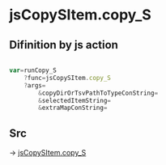 # jsCopySItem.copy_S

## Difinition by js action

```js.js

var=runCopy_S
	?func=jsCopySItem.copy_S
	?args=
		&copyDirOrTsvPathToTypeConString=
		&selectedItemString=
		&extraMapConString=
```

## Src

-> [jsCopySItem.copy_S](https://github.com/puutaro/CommandClick/blob/master/app/src/main/java/com/puutaro/commandclick/fragment_lib/terminal_fragment/js_interface/list_index/JsCopySItem.kt#L32)


